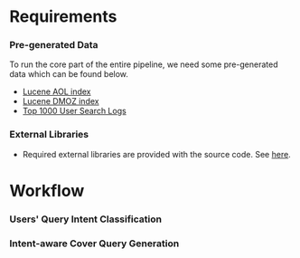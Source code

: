# Requirements

### Pre-generated Data

To run the core part of the entire pipeline, we need some pre-generated data which can be found below.
* [Lucene AOL index](https://drive.google.com/a/virginia.edu/file/d/0B8ZGlkqDw7hFMGZkVF9FSUtqMW8/view?usp=sharing)
* [Lucene DMOZ index](https://drive.google.com/a/virginia.edu/file/d/0B8ZGlkqDw7hFMGZkVF9FSUtqMW8/view?usp=sharing)
* [Top 1000 User Search Logs](https://github.com/wasiahmad/intent_aware_privacy_protection_in_pws/blob/master/source_code/data/user_search_logs.zip)

### External Libraries

* Required external libraries are provided with the source code. See [here](https://github.com/wasiahmad/intent_aware_privacy_protection_in_pws/tree/master/source_code/libraries).

# Workflow

### Users' Query Intent Classification


### Intent-aware Cover Query Generation



